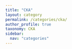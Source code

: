 ```yaml
---
title: "CKA"
layout: category
permalink: /categories/cka/
author_profile: true
taxonomy: CKA
sidebar:
  nav: "categories"
---
```

